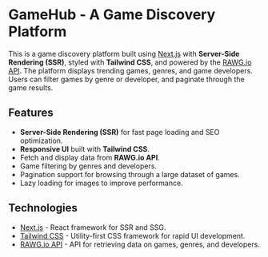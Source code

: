 # GameHub - A Game Discovery Platform

This is a game discovery platform built using [Next.js](https://nextjs.org/) with **Server-Side Rendering (SSR)**, styled with **Tailwind CSS**, and powered by the [RAWG.io API](https://rawg.io/apidocs). The platform displays trending games, genres, and game developers. Users can filter games by genre or developer, and paginate through the game results.

## Features

- **Server-Side Rendering (SSR)** for fast page loading and SEO optimization.
- **Responsive UI** built with **Tailwind CSS**.
- Fetch and display data from **RAWG.io API**.
- Game filtering by genres and developers.
- Pagination support for browsing through a large dataset of games.
- Lazy loading for images to improve performance.

## Technologies

- [Next.js](https://nextjs.org/) - React framework for SSR and SSG.
- [Tailwind CSS](https://tailwindcss.com/) - Utility-first CSS framework for rapid UI development.
- [RAWG.io API](https://rawg.io/apidocs) - API for retrieving data on games, genres, and developers.

